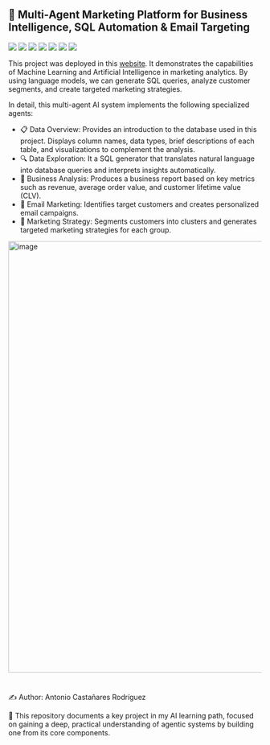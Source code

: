 ## 🤖 Multi-Agent Marketing Platform for Business Intelligence, SQL Automation & Email Targeting

<p align="left">
  <img src="https://img.shields.io/badge/Python-3.11-3776AB?logo=python&logoColor=white" />
  <img src="https://img.shields.io/badge/Streamlit-Deployment-26A5E4?logo=streamlit&logoColor=white" />
  <img src="https://img.shields.io/badge/LangChain-Agents-1F6FEB?logo=LangChain" />
  <img src="https://img.shields.io/badge/LangGraph-Workflow-1F6FEB?logo=Langgraph" />
  <img src="https://img.shields.io/badge/OpenAI-Large Language Model-6E56CF?logo=OpenAI" />
  <img src="https://img.shields.io/badge/duckdb-Relational Database-3A40FF?logo=duckdb&logoColor=white" />
  <img src="https://img.shields.io/badge/plotly-Visualization-005F73?logo=plotly&logoColor=white" />
</p>

This project was deployed in this [website][demo]. It demonstrates the capabilities of Machine Learning and Artificial Intelligence in marketing analytics. By using language models, we can generate SQL queries, analyze customer segments, and create targeted marketing strategies.

In detail, this multi-agent AI system implements the following specialized agents:

  - 📋 Data Overview: Provides an introduction to the database used in this project. Displays column names, data types, brief descriptions of each table, and visualizations to complement the analysis.
  - 🔍 Data Exploration: It a SQL generator that translates natural language into database queries and interprets insights automatically.
  - 💼 Business Analysis: Produces a business report based on key metrics such as revenue, average order value, and customer lifetime value (CLV).
  - 📧 Email Marketing: Identifies target customers and creates personalized email campaigns.
  - 📣 Marketing Strategy: Segments customers into clusters and generates targeted marketing strategies for each group.

<img width="1293" height="858" alt="image" src="https://github.com/user-attachments/assets/d9322651-8dfa-4e79-a5bc-3282513152a9" />

#
✍️ Author: Antonio Castañares Rodríguez

📌 This repository documents a key project in my AI learning path, focused on gaining a deep, practical understanding of agentic systems by building one from its core components.

[demo]: https://marketing-analyst.streamlit.app/ 
